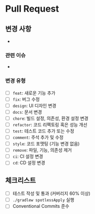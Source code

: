 # Pull Request

## 변경 사항
<!-- 이 PR에서 변경한 내용을 간단히 설명해주세요 -->

-

### 관련 이슈
<!-- 관련된 GitHub 이슈를 연결하세요 (예: Closes #123, Fixes #456) -->

-

### 변경 유형

- [ ] `feat`: 새로운 기능 추가
- [ ] `fix`: 버그 수정
- [ ] `design`: UI 디자인 변경
- [ ] `docs`: 문서 변경
- [ ] `chore`: 빌드 설정, 의존성, 환경 설정 변경
- [ ] `refactor`: 코드 리팩토링 혹은 성능 개선
- [ ] `test`: 테스트 코드 추가 또는 수정
- [ ] `comment`: 주석 추가 및 수정
- [ ] `style`: 코드 포맷팅 (기능 변경 없음)
- [ ] `remove`: 파일, 기능, 의존성 제거
- [ ] `ci`: CI 설정 변경
- [ ] `cd`: CD 설정 변경

## 체크리스트

- [ ] 테스트 작성 및 통과 (커버리지 60% 이상)
- [ ] `./gradlew spotlessApply` 실행
- [ ] Conventional Commits 준수
